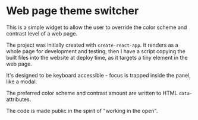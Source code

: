 # Web page theme switcher

This is a simple widget to allow the user to override the color scheme and contrast level of a web page.

The project was initially created with `create-react-app`. It renders as a whole page for development and testing, then
I have a script copying the built files into the website at deploy time, as it targets a tiny element in the web page.

It's designed to be keyboard accessible - focus is trapped inside the panel, like a modal.

The preferred color scheme and contrast amount are written to HTML `data-` attributes. 

The code is made public in the spirit of "working in the open". 